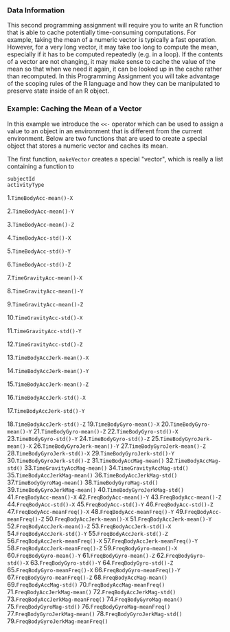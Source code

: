 ### Data Information

This second programming assignment will require you to write an R
function that is able to cache potentially time-consuming computations.
For example, taking the mean of a numeric vector is typically a fast
operation. However, for a very long vector, it may take too long to
compute the mean, especially if it has to be computed repeatedly (e.g.
in a loop). If the contents of a vector are not changing, it may make
sense to cache the value of the mean so that when we need it again, it
can be looked up in the cache rather than recomputed. In this
Programming Assignment you will take advantage of the scoping rules of
the R language and how they can be manipulated to preserve state inside
of an R object.

### Example: Caching the Mean of a Vector

In this example we introduce the `<<-` operator which can be used to
assign a value to an object in an environment that is different from the
current environment. Below are two functions that are used to create a
special object that stores a numeric vector and caches its mean.

The first function, `makeVector` creates a special "vector", which is
really a list containing a function to

`subjectId`                     
`activityType`      

1.`TimeBodyAcc-mean()-X`

2.`TimeBodyAcc-mean()-Y`

3.`TimeBodyAcc-mean()-Z`

4.`TimeBodyAcc-std()-X`

5.`TimeBodyAcc-std()-Y`

6.`TimeBodyAcc-std()-Z`

7.`TimeGravityAcc-mean()-X`

8.`TimeGravityAcc-mean()-Y`

9.`TimeGravityAcc-mean()-Z`

10.`TimeGravityAcc-std()-X`

11.`TimeGravityAcc-std()-Y`

12.`TimeGravityAcc-std()-Z`

13.`TimeBodyAccJerk-mean()-X`

14.`TimeBodyAccJerk-mean()-Y`

15.`TimeBodyAccJerk-mean()-Z`

16.`TimeBodyAccJerk-std()-X`

17.`TimeBodyAccJerk-std()-Y`

18.`TimeBodyAccJerk-std()-Z`
19.`TimeBodyGyro-mean()-X`
20.`TimeBodyGyro-mean()-Y`
21.`TimeBodyGyro-mean()-Z`
22.`TimeBodyGyro-std()-X`
23.`TimeBodyGyro-std()-Y`
24.`TimeBodyGyro-std()-Z`
25.`TimeBodyGyroJerk-mean()-X`
26.`TimeBodyGyroJerk-mean()-Y`
27.`TimeBodyGyroJerk-mean()-Z`
28.`TimeBodyGyroJerk-std()-X`
29.`TimeBodyGyroJerk-std()-Y`
30.`TimeBodyGyroJerk-std()-Z`
31.`TimeBodyAccMag-mean()`
32.`TimeBodyAccMag-std()`
33.`TimeGravityAccMag-mean()`
34.`TimeGravityAccMag-std()`
35.`TimeBodyAccJerkMag-mean()`
36.`TimeBodyAccJerkMag-std()`
37.`TimeBodyGyroMag-mean()`
38.`TimeBodyGyroMag-std()`
39.`TimeBodyGyroJerkMag-mean()`
40.`TimeBodyGyroJerkMag-std()`
41.`FreqBodyAcc-mean()-X`
42.`FreqBodyAcc-mean()-Y`
43.`FreqBodyAcc-mean()-Z`
44.`FreqBodyAcc-std()-X`
45.`FreqBodyAcc-std()-Y`
46.`FreqBodyAcc-std()-Z`
47.`FreqBodyAcc-meanFreq()-X`
48.`FreqBodyAcc-meanFreq()-Y`
49.`FreqBodyAcc-meanFreq()-Z`
50.`FreqBodyAccJerk-mean()-X`
51.`FreqBodyAccJerk-mean()-Y`
52.`FreqBodyAccJerk-mean()-Z`
53.`FreqBodyAccJerk-std()-X`
54.`FreqBodyAccJerk-std()-Y`
55.`FreqBodyAccJerk-std()-Z`
56.`FreqBodyAccJerk-meanFreq()-X`
57.`FreqBodyAccJerk-meanFreq()-Y`
58.`FreqBodyAccJerk-meanFreq()-Z`
59.`FreqBodyGyro-mean()-X`
60.`FreqBodyGyro-mean()-Y`
61.`FreqBodyGyro-mean()-Z`
62.`FreqBodyGyro-std()-X`
63.`FreqBodyGyro-std()-Y`
64.`FreqBodyGyro-std()-Z`
65.`FreqBodyGyro-meanFreq()-X`
66.`FreqBodyGyro-meanFreq()-Y`
67.`FreqBodyGyro-meanFreq()-Z`
68.`FreqBodyAccMag-mean()`
69.`FreqBodyAccMag-std()`
70.`FreqBodyAccMag-meanFreq()`
71.`FreqBodyAccJerkMag-mean()`
72.`FreqBodyAccJerkMag-std()`
73.`FreqBodyAccJerkMag-meanFreq()`
74.`FreqBodyGyroMag-mean()`
75.`FreqBodyGyroMag-std()`
76.`FreqBodyGyroMag-meanFreq()`
77.`FreqBodyGyroJerkMag-mean()`
78.`FreqBodyGyroJerkMag-std()`
79.`FreqBodyGyroJerkMag-meanFreq()`

